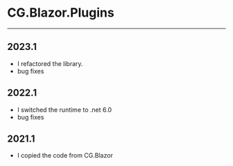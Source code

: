 # CG.Blazor.Plugins
---

## 2023.1 

* I refactored the library.
* bug fixes

## 2022.1 

* I switched the runtime to .net 6.0
* bug fixes 

## 2021.1

* I copied the code from CG.Blazor

